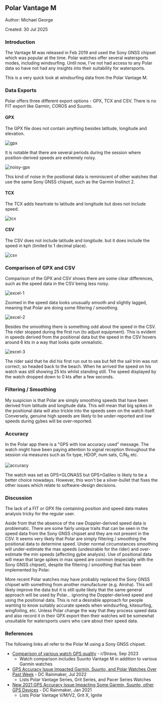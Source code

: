 ## Polar Vantage M

Author: Michael George

Created: 30 Jul 2025



### Introduction

The Vantage M was released in Feb 2019 and used the Sony GNSS chipset which was popular at the time. Polar watches offer several watersports modes, including windsurfing. Until now, I've not had access to any Polar data so have not had any insights into their suitability for watersports.

This is a very quick look at windsurfing data from the Polar Vantage M.



### Data Exports

Polar offers three different export options - GPX, TCX and CSV. There is no FIT export like Garmin, COROS and Suunto.



#### GPX

The GPX file does not contain anything besides latitude, longitude and elevation.

![gpx](img/export-gpx.png)



It is notable that there are several periods during the session where position-derived speeds are extremely noisy.

![noisy-gpx](img/noisy-gpx.png)



This kind of noise in the positional data is reminiscent of other watches that use the same Sony GNSS chipset, such as the Garmin Instinct 2.



#### TCX

The TCX adds heartrate to latitude and longitude but does not include speed.

![tcx](img/export-tcx.png)



#### CSV

The CSV does not include latitude and longitude. but it does include the speed in kph (limited to 1 decimal place).

![csv](img/export-csv.png)



### Comparison of GPX and CSV

Comparison of the GPX and CSV shows there are some clear differences, such as the speed data in the CSV being less noisy.

![excel-1](img\excel-1.png)



Zoomed in the speed data looks unusually smooth and slightly lagged, meaning that Polar are doing some filtering / smoothing.

![excel-2](img/excel-2.png)



Besides the smoothing there is something odd about the speed in the CSV. The rider stopped during the first run (to adjust equipment). This is evident in speeds derived from the positional data but the speed in the CSV hovers around 6 kts in a way that looks quite unrealistic.

![excel-3](img/excel-3.png)

The rider said that he did his first run out to sea but felt the sail trim was not correct, so headed back to the beach. When he arrived the speed on his watch was still showing 25 kts whilst standing still. The speed displayed by the watch dropped down to 0 kts after a few seconds.



### Filtering / Smoothing

My suspicion is that Polar are simply smoothing speeds that have been derived from latitude and longitude data. This will mean that big spikes in the positional data will also trickle into the speeds seen on the watch itself. Conversely, genuine high speeds are likely to be under-reported and low speeds during gybes will be over-reported.



### Accuracy

In the Polar app there is a "GPS with low accuracy used" message. The watch might have been paying attention to signal reception throughout the session via measures such as fix type, HDOP, num sats, C/N<sub>0</sub> etc.

![accuracy](img/accuracy.jpg)

The watch was set as GPS+GLONASS but GPS+Galileo is likely to be a better choice nowadays. However, this won't be a silver-bullet that fixes the other issues which relate to software-design decisions.



### Discussion

The lack of a FIT or GPX file containing position and speed data makes analysis tricky for the regular user.

Aside from that the absence of the raw Doppler-derived speed data is problematic. There are some fairly unique traits that can be seen in the speed data from the Sony GNSS chipset and they are not present in the CSV. It seems very likely that Polar are simply filtering / smoothing the positional data to determine speed. Under normal circumstances smoothing will under-estimate the max speeds (undesirable for the rider) and over-estimate the min speeds (affecting gybe analysis). Use of positional data will mean that large spikes in max speed are common (especially with the Sony GNSS chipset), despite the filtering / smoothing that has been implemented by Polar.

More recent Polar watches may have probably replaced the Sony GNSS chipset with something from another manufacturer (e.g. Airoha). This will likely improve the data but it is still quite likely that the same general approach will be used by Polar... ignoring the Doppler-derived speed and using the positional data. This is not a desirable approach for people wanting to know suitably accurate speeds when windsurfing, kitesurfing, wingfoiling, etc. Unless Polar change the way that they process speed data and also record it in their GPX export then their watches will be somewhat unsuitable for watersports users who care about their speed data.



### References

The following links all refer to the Polar M using a Sony GNSS chipset.

- [Comparison of various watch GPS quality](https://www.reddit.com/r/Strava/comments/16favmj/comparison_of_various_watch_gps_quality/) - r/Strava, Sep 2023
  - Watch comparison includes Suunto Vantage M in addition to various Garmin watches
- [GPS Accuracy Issue Impacted Garmin, Suunto, and Polar Watches Over Past Week](https://www.dcrainmaker.com/2022/07/accuracy-impacted-watches.html) - DC Rainmaker, Jul 2022
  - Lists Polar Vantage Series, Grit Series, and Pacer Series Watches
- [New 2021 GPS Accuracy Issue Impacting Some Garmin, Suunto, other GPS Devices](https://www.dcrainmaker.com/2021/01/accuracy-impacting-devices.html) - DC Rainmaker, Jan 2021
  - Lists Polar Vantage V/M/V2, Grit X, Ignite
